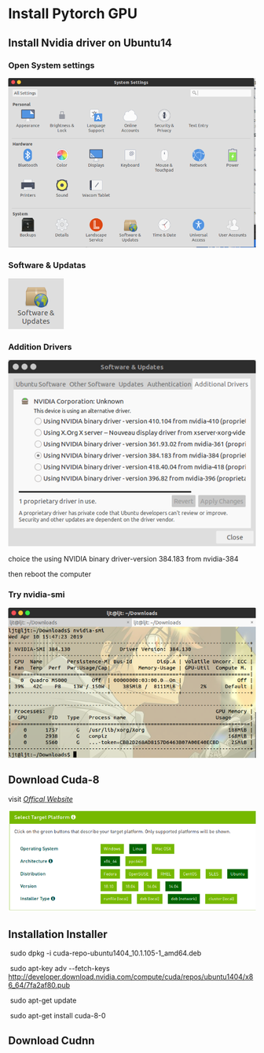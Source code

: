 #  Install Pytorch GPU 

## Install Nvidia driver on Ubuntu14

### Open System settings 

![settings](img/settings.png)

### Software & Updatas

![soft](img/software.png)

### Addition Drivers

![addition](img/addition.png)

choice the using NVIDIA binary driver-version 384.183 from nvidia-384

then reboot the computer

### Try nvidia-smi

![nvidia](img/nvidia.png)

## Download Cuda-8

visit [*Offical* *Website*](https://developer.nvidia.com/cuda-downloads) 

![offi](img/officalweb.png)

## Installation Installer

​	sudo dpkg -i cuda-repo-ubuntu1404_10.1.105-1_amd64.deb

​	sudo apt-key adv --fetch-keys http://developer.download.nvidia.com/compute/cuda/repos/ubuntu1404/x86_64/7fa2af80.pub

​	sudo apt-get update

​	sudo apt-get install cuda-8-0



## Download Cudnn
